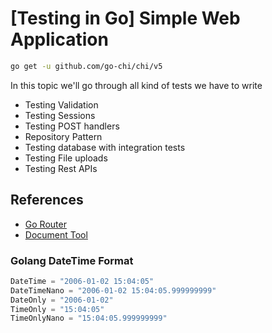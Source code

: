 # [Testing in Go] Simple Web Application

```sh
go get -u github.com/go-chi/chi/v5
```

In this topic we'll go through all kind of tests we have to write

- Testing Validation
- Testing Sessions
- Testing POST handlers
- Repository Pattern
- Testing database with integration tests
- Testing File uploads
- Testing Rest APIs

## References

- [Go Router](https://go-chi.io/#/README)
- [Document Tool](https://docsify.js.org/#/?id=docsify)

### Golang DateTime Format

```go
DateTime = "2006-01-02 15:04:05"
DateTimeNano = "2006-01-02 15:04:05.999999999"
DateOnly = "2006-01-02"
TimeOnly = "15:04:05"
TimeOnlyNano = "15:04:05.999999999"
```
